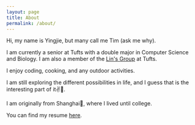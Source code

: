 ```yaml
---
layout: page
title: About
permalink: /about/
---
```


Hi, my name is Yingjie, but many call me Tim (ask me why). 

I am currently a senior at Tufts with a double major in Computer Science and Biology. I am also a member of the [Lin's Group](https://ase.tufts.edu/chemistry/lin/index.html) at Tufts. 

I enjoy coding, cooking, and any outdoor activities. 

I am still exploring the different possibilities in life, and I guess that is the interesting part of it:v::crossed_fingers:. 

I am originally from Shanghai:night_with_stars:, where I lived until college. 

You can find my resume [here](/assets/Yingjie_Ling_Fall_2021.pdf).
